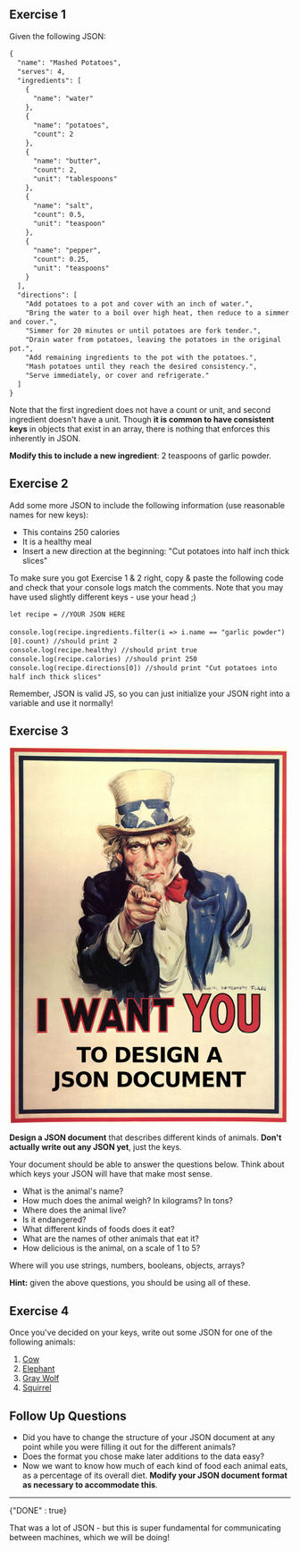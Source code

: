 ## Exercise 1

Given the following JSON:

  
```
{
  "name": "Mashed Potatoes",
  "serves": 4,
  "ingredients": [
    {
      "name": "water"
    },
    {
      "name": "potatoes",
      "count": 2
    },
    {
      "name": "butter",
      "count": 2,
      "unit": "tablespoons"
    },
    {
      "name": "salt",
      "count": 0.5,
      "unit": "teaspoon"
    },
    {
      "name": "pepper",
      "count": 0.25,
      "unit": "teaspoons"
    }
  ],
  "directions": [
    "Add potatoes to a pot and cover with an inch of water.",
    "Bring the water to a boil over high heat, then reduce to a simmer and cover.",
    "Simmer for 20 minutes or until potatoes are fork tender.",
    "Drain water from potatoes, leaving the potatoes in the original pot.",
    "Add remaining ingredients to the pot with the potatoes.",
    "Mash potatoes until they reach the desired consistency.",
    "Serve immediately, or cover and refrigerate."
  ]
}
```
  

Note that the first ingredient does not have a count or unit, and second ingredient doesn't have a unit. Though **it is common to have consistent keys** in objects that exist in an array, there is nothing that enforces this inherently in JSON.

  

**Modify this to include a new ingredient**: 2 teaspoons of garlic powder.

## Exercise 2

Add some more JSON to include the following information (use reasonable names for new keys):

  

-   This contains 250 calories
-   It is a healthy meal
-   Insert a new direction at the beginning: "Cut potatoes into half inch thick slices"

  

To make sure you got Exercise 1 & 2 right, copy & paste the following code and check that your console logs match the comments. Note that you may have used slightly different keys - use your head ;)

  
```
let recipe = //YOUR JSON HERE

console.log(recipe.ingredients.filter(i => i.name == "garlic powder")[0].count) //should print 2
console.log(recipe.healthy) //should print true
console.log(recipe.calories) //should print 250
console.log(recipe.directions[0]) //should print "Cut potatoes into half inch thick slices"
```
  

Remember, JSON is valid JS, so you can just initialize your JSON right into a variable and use it normally!

## Exercise 3
![](./2.jpg)


**Design a JSON document** that describes different kinds of animals. **Don't actually write out any JSON yet**, just the keys.

  

Your document should be able to answer the questions below. Think about which keys your JSON will have that make most sense.

  

-   What is the animal's name?
-   How much does the animal weigh? In kilograms? In tons?
-   Where does the animal live?
-   Is it endangered?
-   What different kinds of foods does it eat?
-   What are the names of other animals that eat it?
-   How delicious is the animal, on a scale of 1 to 5?

  

Where will you use strings, numbers, booleans, objects, arrays?

**Hint:** given the above questions, you should be using all of these.

## Exercise 4

Once you've decided on your keys, write out some JSON for one of the following animals:

  

1.  [Cow](https://en.wikipedia.org/wiki/Cattle)
2.  [Elephant](https://en.wikipedia.org/wiki/Elephant)
3.  [Gray Wolf](https://en.wikipedia.org/wiki/Gray_wolf)
4.  [Squirrel](https://en.wikipedia.org/wiki/Squirrel)

## Follow Up Questions

-   Did you have to change the structure of your JSON document at any point while you were filling it out for the different animals?
-   Does the format you chose make later additions to the data easy?
-   Now we want to know how much of each kind of food each animal eats, as a percentage of its overall diet. **Modify your JSON document format as necessary to accommodate this**.

  

----------

  

{"DONE" : true}

  

That was a lot of JSON - but this is super fundamental for communicating between machines, which we will be doing!